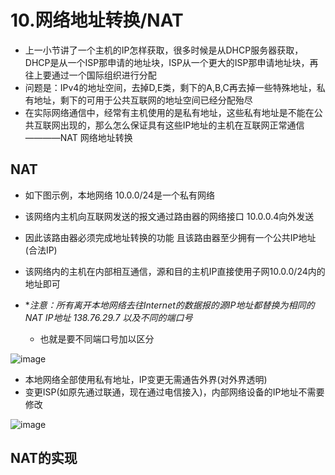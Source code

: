 

# 10.网络地址转换/NAT  

* 上一小节讲了一个主机的IP怎样获取，很多时候是从DHCP服务器获取，DHCP是从一个ISP那申请的地址块，ISP从一个更大的ISP那申请地址块，再往上要通过一个国际组织进行分配  
* 问题是：IPv4的地址空间，去掉D,E类，剩下的A,B,C再去掉一些特殊地址，私有地址，剩下的可用于公共互联网的地址空间已经分配殆尽  
* 在实际网络通信中，经常有主机使用的是私有地址，这些私有地址是不能在公共互联网出现的，那么怎么保证具有这些IP地址的主机在互联网正常通信————NAT 网络地址转换  


## NAT  

* 如下图示例，本地网络 10.0.0/24是一个私有网络
* 该网络内主机向互联网发送的报文通过路由器的网络接口 10.0.0.4向外发送 
* 因此该路由器必须完成地址转换的功能  且该路由器至少拥有一个公共IP地址(合法IP)
* 该网络内的主机在内部相互通信，源和目的主机IP直接使用子网10.0.0/24内的地址即可  


* **注意：所有离开本地网络去往Internet的数据报的源IP地址都替换为相同的NAT IP地址 138.76.29.7 以及不同的端口号*
    * 也就是要不同端口号加以区分  

![image](https://user-images.githubusercontent.com/58176267/162868328-fda6f558-7456-4bf4-9f38-df3abf4550e1.png)



* 本地网络全部使用私有地址，IP变更无需通告外界(对外界透明)
* 变更ISP(如原先通过联通，现在通过电信接入)，内部网络设备的IP地址不需要修改  

![image](https://user-images.githubusercontent.com/58176267/162868788-80b2057a-1769-4523-bc6d-8dd92eb92c1f.png)

## NAT的实现  

